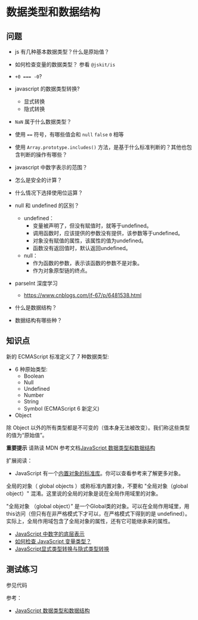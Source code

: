 # 数据类型和数据结构

## 问题

- js 有几种基本数据类型？什么是原始值？
- 如何检查变量的数据类型？ 参看 `@jskit/is`
- `+0 === -0`?
- javascript 的数据类型转换?
  - 显式转换
  - 隐式转换
- `NaN` 属于什么数据类型？
- 使用 `==` 符号，有哪些值会和 `null` `false` `0` 相等
- 使用 `Array.prototype.includes()` 方法，是基于什么标准判断的？其他也包含判断的操作有哪些？
- javascript 中数字表示的范围？
- 怎么是安全的计算？
- 什么情况下选择使用位运算？
- null 和 undefined 的区别？
  - undefined：
    - 变量被声明了，但没有赋值时，就等于undefined。
    - 调用函数时，应该提供的参数没有提供，该参数等于undefined。
    - 对象没有赋值的属性，该属性的值为undefined。
    - 函数没有返回值时，默认返回undefined。
  - null：
    - 作为函数的参数，表示该函数的参数不是对象。
    - 作为对象原型链的终点。
- parseInt 深度学习
  - https://www.cnblogs.com/jf-67/p/6481538.html

- 什么是数据结构？
- 数据结构有哪些种？

## 知识点

新的 ECMAScript 标准定义了 7 种数据类型:

- 6 种原始类型:
  - Boolean
  - Null
  - Undefined
  - Number
  - String
  - Symbol (ECMAScript 6 新定义)
- Object

除 Object 以外的所有类型都是不可变的（值本身无法被改变）。我们称这些类型的值为“原始值”。

**重要提示** 请熟读 MDN 参考文档[JavaScript 数据类型和数据结构
](https://developer.mozilla.org/zh-CN/docs/Web/JavaScript/Data_structures)

扩展阅读：

- JavaScript 有一个[内置对象的标准库](https://developer.mozilla.org/zh-CN/docs/Web/JavaScript/Reference/Global_Objects)。你可以查看参考来了解更多对象。

全局的对象（ global objects ）或称标准内置对象，不要和 "全局对象（global object）" 混淆。这里说的全局的对象是说在全局作用域里的对象。

"全局对象 （global object）” 是一个Global类的对象。可以在全局作用域里，用this访问（但只有在非严格模式下才可以，在严格模式下得到的是 undefined）。实际上，全局作用域包含了全局对象的属性，还有它可能继承来的属性。

- [JavaScript 中数字的底层表示](https://harttle.land/2018/06/29/javascript-numbers.html)
- [如何检查 JavaScript 变量类型？](https://harttle.land/2015/09/18/js-type-checking.html)
- [JavaScript显式类型转换与隐式类型转换](https://harttle.land/2015/08/21/js-type-conv.html)

## 测试练习

参见代码

参考：

- [JavaScript 数据类型和数据结构
](https://developer.mozilla.org/zh-CN/docs/Web/JavaScript/Data_structures)
